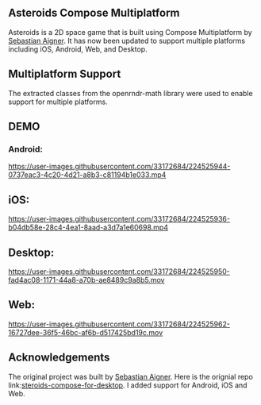 ## Asteroids Compose Multiplatform
Asteroids is a 2D space game that is built using Compose Multiplatform by [Sebastian Aigner](https://github.com/SebastianAigner). It has now been updated to support multiple platforms including iOS, Android, Web, and Desktop.

## Multiplatform Support
The extracted classes from the openrndr-math library were used to enable support for multiple platforms.

## DEMO
### Android:


https://user-images.githubusercontent.com/33172684/224525944-0737eac3-4c20-4d21-a8b3-c81194b1e033.mp4






## iOS:



https://user-images.githubusercontent.com/33172684/224525936-b04db58e-28c4-4ea1-8aad-a3d7a1e60698.mp4






## Desktop:



https://user-images.githubusercontent.com/33172684/224525950-fad4ac08-1171-44a8-a70b-ae8489c9a8b5.mov



## Web:





https://user-images.githubusercontent.com/33172684/224525962-16727dee-36f5-46bc-af6b-d517425bd19c.mov








## Acknowledgements
The original project was built by [Sebastian Aigner](https://github.com/SebastianAigner). Here is the orignial repo link:[steroids-compose-for-desktop](https://github.com/SebastianAigner/asteroids-compose-for-desktop). I added support for Android, iOS and Web.
